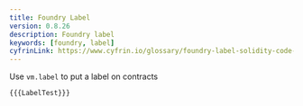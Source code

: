 ```yaml
---
title: Foundry Label
version: 0.8.26
description: Foundry label
keywords: [foundry, label]
cyfrinLink: https://www.cyfrin.io/glossary/foundry-label-solidity-code-example
---
```


Use `vm.label` to put a label on contracts

```solidity
{{{LabelTest}}}
```
